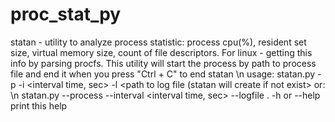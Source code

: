 # proc_stat_py
statan - utility to analyze process statistic: process cpu(%), resident set size, virtual memory size, 
    count of file descriptors. For linux - getting this info by parsing procfs. This utility will start the process 
    by path to process file and end it when you press "Ctrl + C" to end statan \n usage:  statan.py -p <Path to 
    process file> -i <interval time, sec> -l <path to log file (statan will create if not exist> or: \n statan.py 
    --process <Path to process file> --interval <interval time, sec> --logfile <path to log file>. -h or --help print 
    this help
